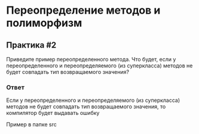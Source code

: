# Переопределение методов и полиморфизм

## Практика #2

Приведите пример переопределенного метода. Что будет, если у переопределенного и переопределяемого (из суперкласса) методов не будет совпадать тип возвращаемого значения?

### Ответ

Если у переопределенного и переопределяемого (из суперкласса) методов не будет совпадать тип возвращаемого значения, то компилятор будет выдавать ошибку

Пример в папке src